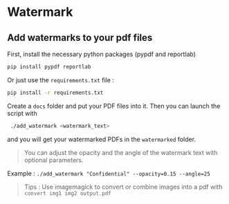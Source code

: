 # Watermark

## Add watermarks to your pdf files

First, install the necessary python packages (pypdf and reportlab)

``` bash
pip install pypdf reportlab
```

Or just use the `requirements.txt` file :

``` bash
pip install -r requirements.txt
```

Create a `docs` folder and put your PDF files into it.
Then you can launch the script with

``` bash
 ./add_watermark <watermark_text>
```

and you will get your watermarked PDFs in the `watermarked` folder.

> You can adjust the opacity and the angle of the watermark text with optional parameters.

Example :
`./add_watermark "Confidential" --opacity=0.15 --angle=25`

> Tips : Use imagemagick to convert or combine images into a pdf with `convert img1 img2 output.pdf`
